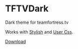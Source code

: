 # TFTVDark
Dark theme for teamfortress.tv

Works with [Stylish](https://chrome.google.com/webstore/detail/stylish/fjnbnpbmkenffdnngjfgmeleoegfcffe?hl=en) and [User Css](https://chrome.google.com/webstore/detail/user-css/okpjlejfhacmgjkmknjhadmkdbcldfcb?hl=en).

[Download](https://github.com/demi-xyz/TFTVDark/blob/master/tftv-dark.css)
